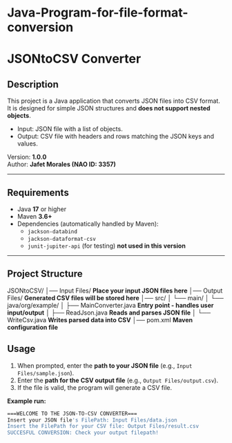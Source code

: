 # Java-Program-for-file-format-conversion

# JSONtoCSV Converter

## Description
This project is a Java application that converts JSON files into CSV format.  
It is designed for simple JSON structures and **does not support nested objects**.  

- Input: JSON file with a list of objects.  
- Output: CSV file with headers and rows matching the JSON keys and values.  

Version: **1.0.0**  
Author: **Jafet Morales (NAO ID: 3357)**  

---

## Requirements
- Java **17** or higher  
- Maven **3.6+**  
- Dependencies (automatically handled by Maven):
  - `jackson-databind`
  - `jackson-dataformat-csv`
  - `junit-jupiter-api` (for testing) **not used in this version**

---

## Project Structure

JSONtoCSV/
│── Input Files/ **Place your input JSON files here**
│── Output Files/ **Generated CSV files will be stored here**
│── src/
│ └── main/
│ └── java/org/example/
│ ├── MainConverter.java **Entry point - handles user input/output**
│ ├── ReadJson.java **Reads and parses JSON file**
│ └── WriteCsv.java **Writes parsed data into CSV**
│── pom.xml **Maven configuration file**


## Usage
1. When prompted, enter the **path to your JSON file** (e.g., `Input Files/sample.json`).
2. Enter the **path for the CSV output file** (e.g., `Output Files/output.csv`).
3. If the file is valid, the program will generate a CSV file.

**Example run:**
```bash
===WELCOME TO THE JSON-TO-CSV CONVERTER===
Insert your JSON file's FilePath: Input Files/data.json
Insert the FilePath for your CSV file: Output Files/result.csv
SUCCESFUL CONVERSION: Check your output filepath!